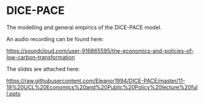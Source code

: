 # DICE-PACE
The modelling and general empirics of the DICE-PACE model.

An audio recording can be found here:

https://soundcloud.com/user-916865595/the-economics-and-policies-of-low-carbon-transformation

The slides are attached here:

https://raw.githubusercontent.com/Eleanor1994/DICE-PACE/master/11-19%20UCL%20Economics%20and%20Public%20Policy%20lecture%20full.pptx
